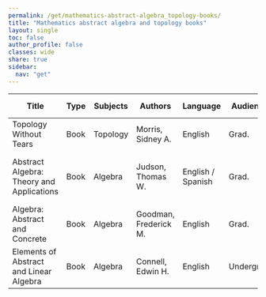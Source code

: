 ```yaml
---
permalink: /get/mathematics-abstract-algebra_topology-books/
title: "Mathematics abstract algebra and topology books"
layout: single
toc: false
author_profile: false
classes: wide
share: true
sidebar:
  nav: "get"
---
```


<table class="display">
<thead>
<tr>
    <th>Title</th>
    <th>Type</th>
    <th>Subjects</th>
    <th>Authors</th>
    <th>Language</th>
    <th>Audience</th>
    <th>Reviews</th>
    <th>URLs</th>
    <th>Last checked</th>
    <th>License</th>
</tr>
</thead>
<tbody>
<tr>
    <td>Topology Without Tears</td>
    <td>Book</td>
    <td>Topology</td>
    <td>Morris, Sidney A.</td>
    <td>English</td>
    <td>Grad.</td>
    <td></td>
    <td><a href="http://www.topologywithouttears.net/topbook2023.pdf" target="_blank" class="btn btn--primary">PDF</a><br><a href="https://www.topologywithouttears.net/" target="_blank" class="btn btn--info">Site</a></td>
    <td>11/11/2023</td>
    <td></td>
</tr>
<tr>
    <td>Abstract Algebra: Theory and Applications</td>
    <td>Book</td>
    <td>Algebra</td>
    <td>Judson, Thomas W.</td>
    <td>English / Spanish</td>
    <td>Grad.</td>
    <td></td>
    <td><a href="http://abstract.ups.edu/aata/aata.html" target="_blank">English HTML</a><br><a href="http://abstract.pugetsound.edu/aata-es/" target="_blank">Spanish HTML</a><br><a href="http://abstract.pugetsound.edu/" target="_blank" class="btn btn--info">Site</a></td>
    <td>11/11/2024</td>
    <td>GNU Free Documentation License (GFDL)</td>
</tr>
<tr>
    <td>Algebra: Abstract and Concrete</td>
    <td>Book</td>
    <td>Algebra</td>
    <td>Goodman, Frederick M.</td>
    <td>English</td>
    <td>Grad.</td>
    <td></td>
    <td><a href="https://homepage.divms.uiowa.edu/~goodman/algebrabook.dir/book.2.6.pdf" target="_blank" class="btn btn--primary">PDF</a><br><a href="https://homepage.divms.uiowa.edu/~goodman/algebrabook.dir/download.htm" target="_blank" class="btn btn--info">Site</a></td>
    <td>11/11/2025</td>
    <td>Personal use</td>
</tr>
<tr>
    <td>Elements of Abstract and Linear Algebra</td>
    <td>Book</td>
    <td>Algebra</td>
    <td>Connell, Edwin H.</td>
    <td>English</td>
    <td>Undergrad.</td>
    <td></td>
    <td><a href="https://www.math.miami.edu/~ec/book/book.pdf" target="_blank" class="btn btn--primary">PDF</a><br><a href="https://www.math.miami.edu/~ec/book/" target="_blank" class="btn btn--info">Site</a></td>
    <td>11/11/2026</td>
    <td></td>
</tr>
<tfoot>
<tr>
    <td></td>
    <td></td>
    <td></td>
    <td></td>
    <td></td>
    <td></td>
    <td></td>
    <td></td>
    <td></td>
    <td></td>
</tr>
</tfoot>
</table>
